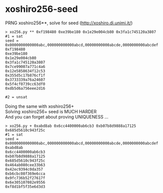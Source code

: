 # xoshiro256-seed
PRNG xoshiro256**, solve for seed  (http://xoshiro.di.unimi.it/)
```
> xo256.py ** 0xf198480 0xe39be180 0x1e29e004cb80 0x3fa1c745120a3807
#1 = sat  
seed = 0x0000000000000abc,000000000000abcd,00000000000abcde,0000000000abcdef  
0xf198480  
0xe39be180  
0x1e29e004cb80  
0x3fa1c745120a3807  
0x7ce99007a771c4a6  
0x12e5858634f12c53  
0x355d5c17b876cf1f  
0x3733339a76a24607  
0x5f4cf0739cc63df0  
0xdb5d6a756eee2d16    
  
#2 = unsat    
```
Doing the same with xoshiro256+  
Solving xoshiro256+ seed is MUCH HARDER  
And you can forget about proving UNIQUENESS ...
```
> xo256.py + 0xabd8ab 0x6cc4400000ab6cb3 0xb07b8d9888a17125 0x685d5610c943f25c  
#1 = sat  
seed = 0x0000000000000abc,000000000000abcd,00000000000abcde,0000000000abcdef  
0xabd8ab  
0x6cc4400000ab6cb3  
0xb07b8d9888a17125  
0x685d5610c943f25c  
0x464ab080cee33b63  
0x42ec9394c0da357  
0xb6cbc08f369e6cca  
0x9fc736b52f27617f  
0x6e305107082e9556  
0xf8d1bf5f35e6d3d3    
```
